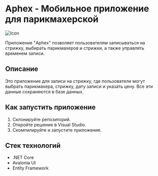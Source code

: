 # Aphex - Мобильное приложение для парикмахерской 

![Icon](chicchicProgForHaircuts/Materials/Icon/aphexlogobarber.png)

Приложение "Aphex" позволяет пользователям записываться на стрижку, выбирать парикмахеров и стрижки, а также управлять временем записи.

## Описание

Это приложение для записи на стрижку, где пользователи могут выбрать парикмахера, стрижку, дату записи и указать цену. Все эти данные сохраняются в базе данных.

## Как запустить приложение

1. Склонируйте репозиторий.
2. Откройте решение в Visual Studio.
3. Скомпилируйте и запустите приложение.

## Стек технологий

- .NET Core
- Avalonia UI
- Entity Framework
